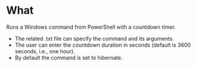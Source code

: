 # What

Runs a Windows command from PowerShell with a countdown timer.

- The related .txt file can specify the command and its arguments.
- The user can enter the countdown duration in seconds (default is 3600 seconds, i.e., one hour).
- By default the command is set to hibernate.